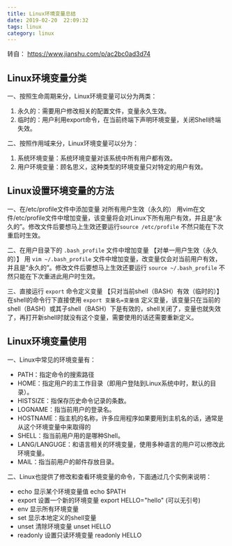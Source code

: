 ```yaml
---
title: Linux环境变量总结
date: 2019-02-20  22:09:32
tags: linux            
category: linux
---
```

转自： https://www.jianshu.com/p/ac2bc0ad3d74
## Linux环境变量分类
一、按照生命周期来分，Linux环境变量可以分为两类：
1. 永久的：需要用户修改相关的配置文件，变量永久生效。
2. 临时的：用户利用export命令，在当前终端下声明环境变量，关闭Shell终端失效。

二、按照作用域来分，Linux环境变量可以分为：
1. 系统环境变量：系统环境变量对该系统中所有用户都有效。
2. 用户环境变量：顾名思义，这种类型的环境变量只对特定的用户有效。

## Linux设置环境变量的方法
一、在/etc/profile文件中添加变量 对所有用户生效（永久的）
用vim在文件/etc/profile文件中增加变量，该变量将会对Linux下所有用户有效，并且是“永久的”。修改文件后要想马上生效还要运行`source /etc/profile` 不然只能在下次重启时生效。

二、在用户目录下的 `.bash_profile` 文件中增加变量 【对单一用户生效（永久的）】
用 `vim ~/.bash_profile` 文件中增加变量，改变量仅会对当前用户有效，并且是“永久的”。修改文件后要想马上生效还要运行 `source ~/.bash_profile` 不然只能在下次重进此用户时生效。

三、直接运行 `export` 命令定义变量 【只对当前shell（BASH）有效（临时的）】
在shell的命令行下直接使用 `export 变量名=变量值`
定义变量，该变量只在当前的shell（BASH）或其子shell（BASH）下是有效的，shell关闭了，变量也就失效了，再打开新shell时就没有这个变量，需要使用的话还需要重新定义。

## Linux环境变量使用
一、Linux中常见的环境变量有：
+ PATH：指定命令的搜索路径
+ HOME：指定用户的主工作目录（即用户登陆到Linux系统中时，默认的目录）。
+ HISTSIZE：指保存历史命令记录的条数。
+ LOGNAME：指当前用户的登录名。
+ HOSTNAME：指主机的名称，许多应用程序如果要用到主机名的话，通常是从这个环境变量中来取得的
+ SHELL：指当前用户用的是哪种Shell。
+ LANG/LANGUGE：和语言相关的环境变量，使用多种语言的用户可以修改此环境变量。
+ MAIL：指当前用户的邮件存放目录。

二、Linux也提供了修改和查看环境变量的命令，下面通过几个实例来说明：
+ echo         显示某个环境变量值 echo $PATH
+ export   设置一个新的环境变量 export HELLO="hello" (可以无引号)
+ env      显示所有环境变量
+ set      显示本地定义的shell变量
+ unset        清除环境变量 unset HELLO
+ readonly     设置只读环境变量 readonly HELLO





